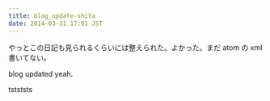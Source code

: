 ```yaml
---
title: blog_update-shita
date: 2014-03-31 17:01 JST
---
```


やっとこの日記も見られるくらいには整えられた。よかった。まだ atom の xml 書いてない。

blog updated
yeah.

tstststs

